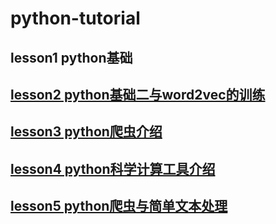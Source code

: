 # python-tutorial

## lesson1 python基础

## [lesson2 python基础二与word2vec的训练](https://github.com/ashengtx/python-tutorial/blob/master/lesson2/lesson2.md)

## [lesson3 python爬虫介绍](https://github.com/ashengtx/python-tutorial/blob/master/lesson3/readme.md)

## [lesson4 python科学计算工具介绍](https://github.com/ashengtx/python-tutorial/blob/master/lesson4/readme.md)

## [lesson5 python爬虫与简单文本处理](https://github.com/ashengtx/python-tutorial/blob/master/lesson5/readme.md)
